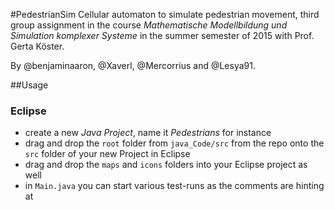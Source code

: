 #PedestrianSim
Cellular automaton to simulate pedestrian movement, third group assignment in the course *Mathematische Modellbildung und Simulation komplexer Systeme* in the summer semester of 2015 with Prof. Gerta Köster.

By @benjaminaaron, @Xaverl, @Mercorrius and @Lesya91.

##Usage

### Eclipse

- create a new *Java Project*, name it *Pedestrians* for instance
- drag and drop the `root` folder from `java_Code/src` from the repo onto the `src` folder of your new Project in Eclipse
- drag and drop the `maps` and `icons` folders into your Eclipse project as well
- in `Main.java` you can start various test-runs as the comments are hinting at
